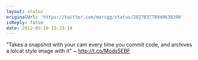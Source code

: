 ```yaml
---
layout: status
originalUrl: 'https://twitter.com/marcgg/status/202783776940638208'
isReply: false
date: 2012-05-16 15:33:14
---
```


"Takes a snapshot with your cam every time you commit code, and archives a lolcat style image with it" ~ http://t.co/Mcds5EBF
